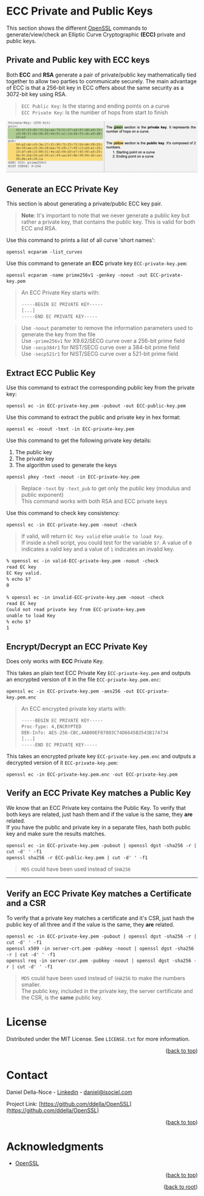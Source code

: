 <!-- Improved compatibility of back to top link: See: https://github.com/othneildrew/Best-README-Template/pull/73 -->
<a name="readme-top"></a>

# ECC Private and Public Keys
This section shows the different [OpenSSL](https://www.openssl.org/) commands to generate/view/check an Elliptic Curve Cryptographic **(ECC)** private and public keys.

## Private and Public key with ECC keys
Both **ECC** and **RSA** generate a pair of private/public key mathematically tied together to allow two parties to communicate securely. The main advantage of ECC is that a 256-bit key in ECC offers about the same security as a 3072-bit key using RSA.

>`ECC Public Key`: Is the staring and ending points on a curve  
>`ECC Private Key`: Is the number of hops from start to finish  

![Alt text](/images/ecc-priv-pub-key.jpg "ECC Private and Public key")

## Generate an ECC Private Key
This section is about generating a private/public ECC key pair.

>**Note**: It's important to note that we never generate a public key but rather a private key, that contains the public key. This is valid for both ECC and RSA.

Use this command to prints a list of all curve 'short names':
```shell
openssl ecparam -list_curves
```

Use this command to generate an **ECC** private key `ECC-private-key.pem`:
```shell
openssl ecparam -name prime256v1 -genkey -noout -out ECC-private-key.pem
```
>An ECC Private Key starts with:
>```
>-----BEGIN EC PRIVATE KEY-----
> [...]
>-----END EC PRIVATE KEY-----
>```


>Use `-noout`  parameter to remove the information parameters used to generate the key from  the file  
>Use `-prime256v1` for X9.62/SECG curve over a 256-bit prime field  
>Use `-secp384r1` for NIST/SECG curve over a 384-bit prime field  
>Use `-secp521r1` for NIST/SECG curve over a 521-bit prime field  

## Extract ECC Public Key
Use this command to extract the corresponding public key from the private key:
```shell
openssl ec -in ECC-private-key.pem -pubout -out ECC-public-key.pem
```

Use this command to extract the public and private key in hex format:
```shell
openssl ec -noout -text -in ECC-private-key.pem
```

Use this command to get the following private key details:
1. The public key
2. The private key
3. The algorithm used to generate the keys

```shell
openssl pkey -text -noout -in ECC-private-key.pem
```
>Replace `-text` by `-text_pub` to get only the public key (modulus and public exponent)  
>This command works with both RSA and ECC private keys  

Use this command to check key consistency:
```shell
openssl ec -in ECC-private-key.pem -noout -check
```
>If valid, will return `EC Key valid` else `unable to load Key`.  
>If inside a shell script, you could test for the variable `$?`. A value of `0` indicates a valid key and a value of `1` indicates an invalid key.

    % openssl ec -in valid-ECC-private-key.pem -noout -check
    read EC key
    EC Key valid.
    % echo $?
    0

    % openssl ec -in invalid-ECC-private-key.pem -noout -check
    read EC key
    Could not read private key from ECC-private-key.pem
    unable to load Key
    % echo $?                                         
    1

## Encrypt/Decrypt an ECC Private Key
Does only works with **ECC** Private Key.

This takes an plain text ECC Private Key `ECC-private-key.pem` and outputs an encrypted version of it in the file `ECC-private-key.pem.enc`:
```shell
openssl ec -in ECC-private-key.pem -aes256 -out ECC-private-key.pem.enc
```
>An ECC encrypted private key starts with:  
>```
>-----BEGIN EC PRIVATE KEY-----
>Proc-Type: 4,ENCRYPTED
>DEK-Info: AES-256-CBC,4AB00EF87803C74D6645B3543B174734
> [...]
>-----END EC PRIVATE KEY-----
>```

This takes an encrypted private key `ECC-private-key.pem.enc` and outputs a decrypted version of it `ECC-private-key.pem`:
```shell
openssl ec -in ECC-private-key.pem.enc -out ECC-private-key.pem
```

## Verify an ECC Private Key matches a Public Key
We know that an ECC Private key contains the Public Key. To verify that both keys are related, just hash them and if the value is the same, they **are** related.  
If you have the public and private key in a separate files, hash both public key and make sure the results matches.  
```shell
openssl ec -in ECC-private-key.pem -pubout | openssl dgst -sha256 -r | cut -d' ' -f1
openssl sha256 -r ECC-public-key.pem | cut -d' ' -f1
```
>`MD5` could have been used instead of `SHA256`  
***
## Verify an ECC Private Key matches a Certificate and a CSR
To verify that a private key matches a certificate and it's CSR, just hash the public key of all three and if the value is the same, they **are** related.  
```shell
openssl ec -in ECC-private-key.pem -pubout | openssl dgst -sha256 -r | cut -d' ' -f1
openssl x509 -in server-crt.pem -pubkey -noout | openssl dgst -sha256 -r | cut -d' ' -f1
openssl req -in server-csr.pem -pubkey -noout | openssl dgst -sha256 -r | cut -d' ' -f1
```
>`MD5` could have been used instead of `SHA256` to make the numbers smaller.  
>The public key, included in the private key, the server certificate and the CSR, is the **same** public key.

<!-- LICENSE -->
# License
Distributed under the MIT License. See `LICENSE.txt` for more information.
<p align="right">(<a href="#readme-top">back to top</a>)</p>

<!-- CONTACT -->
# Contact
Daniel Della-Noce - [Linkedin](https://www.linkedin.com/in/daniel-della-noce-2176b622/) - daniel@isociel.com

Project Link: [https://github.com/ddella/OpenSSL](https://github.com/ddella/OpenSSL)
<p align="right">(<a href="#readme-top">back to top</a>)</p>

<!-- ACKNOWLEDGMENTS -->
# Acknowledgments
* [OpenSSL](https://www.openssl.org/)

<p align="right">(<a href="#readme-top">back to top</a>)</p>
<p align="right">(<a href="../../">back to root</a>)</p>
